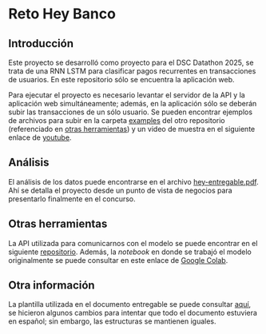 # Reto Hey Banco

## Introducción

Este proyecto se desarrolló como proyecto para el DSC Datathon 2025, se trata de una RNN LSTM para clasificar pagos recurrentes en transacciones de usuarios. En este repositorio sólo se encuentra la aplicación web.

Para ejecutar el proyecto es necesario levantar el servidor de la API y la aplicación web simultáneamente; además, en la aplicación sólo se deberán subir las transacciones de un sólo usuario. Se pueden encontrar ejemplos de archivos para subir en la carpeta [examples](https://github.com/rogelio-02/hey-lstm-predictor/tree/master/examples) del otro repositorio (referenciado en [otras herramientas](##otras-herramientas)) y un video de muestra en el siguiente enlace de [youtube](https://youtu.be/JYptV3NMq5Q).

## Análisis

El análisis de los datos puede encontrarse en el archivo [hey-entregable.pdf](https://drive.google.com/file/d/1wDMchCnYyu_GQvBFDz_s3uVxicO9FJZU/view?usp=sharing). Ahí se detalla el proyecto desde un punto de vista de negocios para presentarlo finalmente en el concurso.

## Otras herramientas

La API utilizada para comunicarnos con el modelo se puede encontrar en el siguiente [repositorio](https://github.com/rogelio-02/hey-lstm-predictor). Además, la *notebook* en donde se trabajó el modelo originalmente se puede consultar en este enlace de [Google Colab](https://colab.research.google.com/drive/14-mf51jMVzJrPc6f9odTALKjmC52QYT8#scrollTo=5Oci_OAWPOcH).

## Otra información

La plantilla utilizada en el documento entregable se puede consultar [aquí](https://www.latextemplates.com/template/sullivan-business-report), se hicieron algunos cambios para intentar que todo el documento estuviera en español; sin embargo, las estructuras se mantienen iguales.

